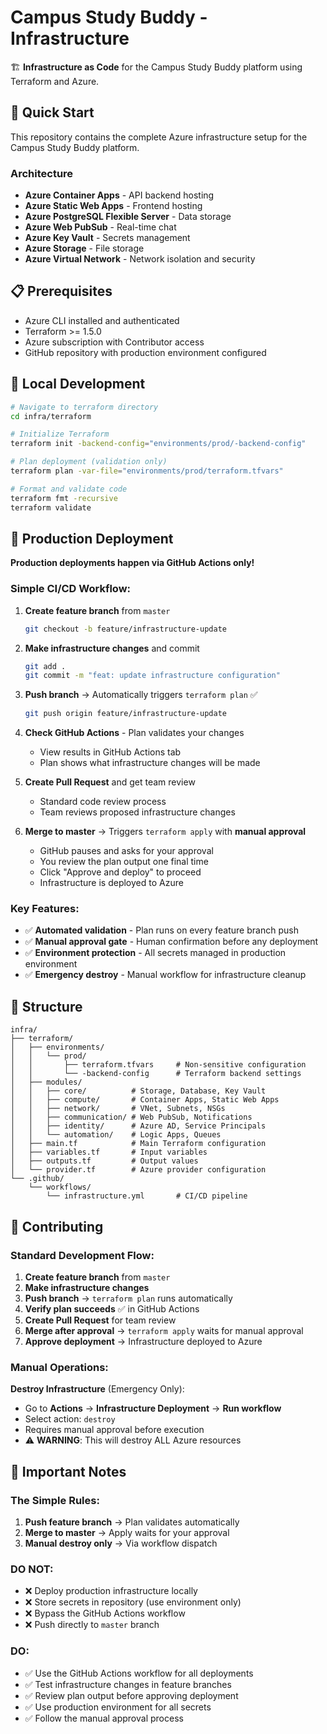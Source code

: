 # Campus Study Buddy - Infrastructure

🏗️ **Infrastructure as Code** for the Campus Study Buddy platform using Terraform and Azure.

## 🚀 Quick Start

This repository contains the complete Azure infrastructure setup for the Campus Study Buddy platform.

### Architecture

- **Azure Container Apps** - API backend hosting
- **Azure Static Web Apps** - Frontend hosting  
- **Azure PostgreSQL Flexible Server** - Data storage
- **Azure Web PubSub** - Real-time chat
- **Azure Key Vault** - Secrets management
- **Azure Storage** - File storage
- **Azure Virtual Network** - Network isolation and security

## 📋 Prerequisites

- Azure CLI installed and authenticated
- Terraform >= 1.5.0
- Azure subscription with Contributor access
- GitHub repository with production environment configured

## 🔧 Local Development

```bash
# Navigate to terraform directory
cd infra/terraform

# Initialize Terraform
terraform init -backend-config="environments/prod/-backend-config"

# Plan deployment (validation only)
terraform plan -var-file="environments/prod/terraform.tfvars"

# Format and validate code
terraform fmt -recursive
terraform validate
```

## 🎯 Production Deployment

**Production deployments happen via GitHub Actions only!**

### Simple CI/CD Workflow:

1. **Create feature branch** from `master`
   ```bash
   git checkout -b feature/infrastructure-update
   ```

2. **Make infrastructure changes** and commit
   ```bash
   git add .
   git commit -m "feat: update infrastructure configuration"
   ```

3. **Push branch** → Automatically triggers `terraform plan` ✅
   ```bash
   git push origin feature/infrastructure-update
   ```

4. **Check GitHub Actions** - Plan validates your changes
   - View results in GitHub Actions tab
   - Plan shows what infrastructure changes will be made

5. **Create Pull Request** and get team review
   - Standard code review process
   - Team reviews proposed infrastructure changes

6. **Merge to master** → Triggers `terraform apply` with **manual approval**
   - GitHub pauses and asks for your approval
   - You review the plan output one final time
   - Click "Approve and deploy" to proceed
   - Infrastructure is deployed to Azure

### Key Features:
- ✅ **Automated validation** - Plan runs on every feature branch push
- ✅ **Manual approval gate** - Human confirmation before any deployment
- ✅ **Environment protection** - All secrets managed in production environment
- ✅ **Emergency destroy** - Manual workflow for infrastructure cleanup

## 📁 Structure

```
infra/
├── terraform/
│   ├── environments/
│   │   └── prod/
│   │       ├── terraform.tfvars     # Non-sensitive configuration
│   │       └── -backend-config      # Terraform backend settings
│   ├── modules/
│   │   ├── core/          # Storage, Database, Key Vault
│   │   ├── compute/       # Container Apps, Static Web Apps
│   │   ├── network/       # VNet, Subnets, NSGs
│   │   ├── communication/ # Web PubSub, Notifications
│   │   ├── identity/      # Azure AD, Service Principals
│   │   └── automation/    # Logic Apps, Queues
│   ├── main.tf            # Main Terraform configuration
│   ├── variables.tf       # Input variables
│   ├── outputs.tf         # Output values
│   └── provider.tf        # Azure provider configuration
└── .github/
    └── workflows/
        └── infrastructure.yml       # CI/CD pipeline
```

## 🤝 Contributing

### Standard Development Flow:

1. **Create feature branch** from `master`
2. **Make infrastructure changes** 
3. **Push branch** → `terraform plan` runs automatically
4. **Verify plan succeeds** ✅ in GitHub Actions
5. **Create Pull Request** for team review
6. **Merge after approval** → `terraform apply` waits for manual approval
7. **Approve deployment** → Infrastructure deployed to Azure

### Manual Operations:

**Destroy Infrastructure** (Emergency Only):
- Go to **Actions** → **Infrastructure Deployment** → **Run workflow**
- Select action: `destroy`
- Requires manual approval before execution
- ⚠️ **WARNING**: This will destroy ALL Azure resources

## 🚨 Important Notes

### The Simple Rules:
1. **Push feature branch** → Plan validates automatically
2. **Merge to master** → Apply waits for your approval
3. **Manual destroy only** → Via workflow dispatch

### DO NOT:
- ❌ Deploy production infrastructure locally
- ❌ Store secrets in repository (use environment only)
- ❌ Bypass the GitHub Actions workflow
- ❌ Push directly to `master` branch

### DO:
- ✅ Use the GitHub Actions workflow for all deployments
- ✅ Test infrastructure changes in feature branches
- ✅ Review plan output before approving deployment
- ✅ Use production environment for all secrets
- ✅ Follow the manual approval process
